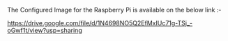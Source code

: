 The Configured Image for the Raspberry Pi is available on the below link :-

https://drive.google.com/file/d/1N4698NO5Q2EfMxIUc71g-TSj_-oGwf1t/view?usp=sharing
